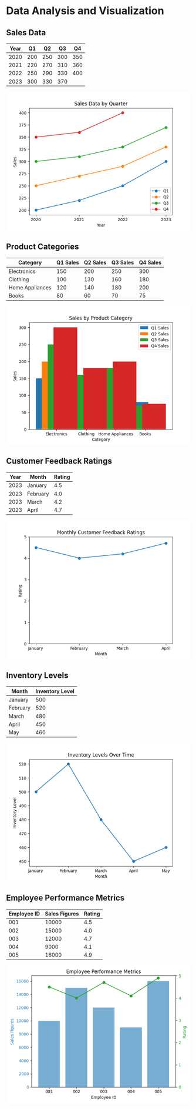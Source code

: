 # Data Analysis and Visualization

## Sales Data

| Year | Q1  | Q2  | Q3  | Q4  |
|------|-----|-----|-----|-----|
| 2020 | 200 | 250 | 300 | 350 |
| 2021 | 220 | 270 | 310 | 360 |
| 2022 | 250 | 290 | 330 | 400 |
| 2023 | 300 | 330 | 370 |     |

![Sales Data by Quarter](assets/sales_data_by_quarter.png)

## Product Categories

| Category       | Q1 Sales | Q2 Sales | Q3 Sales | Q4 Sales |
|----------------|----------|----------|----------|----------|
| Electronics     | 150      | 200      | 250      | 300      |
| Clothing        | 100      | 130      | 160      | 180      |
| Home Appliances | 120      | 140      | 180      | 200      |
| Books           | 80       | 60       | 70       | 75       |

![Sales by Product Category](assets/sales_by_product_category.png)

## Customer Feedback Ratings

| Year | Month | Rating |
|------|-------|--------|
| 2023 | January   | 4.5 |
| 2023 | February  | 4.0 |
| 2023 | March     | 4.2 |
| 2023 | April     | 4.7 |

![Monthly Customer Feedback Ratings](assets/monthly_customer_feedback_ratings.png)

## Inventory Levels

| Month      | Inventory Level |
|------------|------------------|
| January    | 500              |
| February   | 520              |
| March      | 480              |
| April      | 450              |
| May        | 460              |

![Inventory Levels Over Time](assets/inventory_levels_over_time.png)

## Employee Performance Metrics

| Employee ID | Sales Figures | Rating |
|--------------|---------------|--------|
| 001          | 10000         | 4.5    |
| 002          | 15000         | 4.0    |
| 003          | 12000         | 4.7    |
| 004          | 9000          | 4.1    |
| 005          | 16000         | 4.9    |

![Employee Performance Metrics](assets/employee_performance_metrics.png)